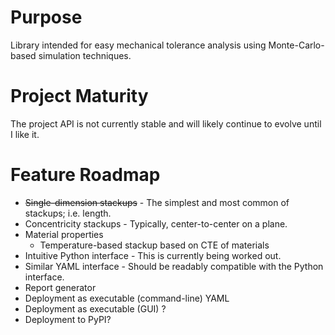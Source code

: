 # Purpose

Library intended for easy mechanical tolerance analysis 
using Monte-Carlo-based simulation techniques.

# Project Maturity

The project API is not currently stable and will likely
continue to evolve until I like it.

# Feature Roadmap

 - ~~Single-dimension stackups~~ - The simplest and most common of 
 stackups; i.e. length. 
 - Concentricity stackups - Typically, center-to-center on a plane.
 - Material properties
   - Temperature-based stackup based on CTE of materials
 - Intuitive Python interface - This is currently being worked out.
 - Similar YAML interface - Should be readably compatible with the 
 Python interface.
 - Report generator  
 - Deployment as executable (command-line) YAML
 - Deployment as executable (GUI) ?
 - Deployment to PyPI?
